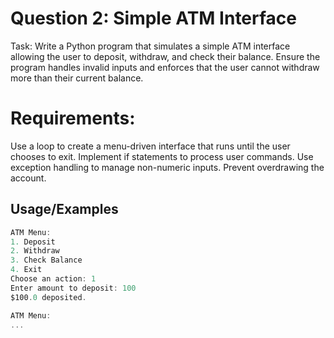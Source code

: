 # Question 2: Simple ATM Interface
Task: Write a Python program that simulates a simple ATM interface allowing the user to deposit, withdraw, and check their balance. Ensure the program handles invalid inputs and enforces that the user cannot withdraw more than their current balance.

# Requirements:
Use a loop to create a menu-driven interface that runs until the user chooses to exit.
Implement if statements to process user commands.
Use exception handling to manage non-numeric inputs.
Prevent overdrawing the account.


## Usage/Examples

```javascript
ATM Menu:
1. Deposit
2. Withdraw
3. Check Balance
4. Exit
Choose an action: 1
Enter amount to deposit: 100
$100.0 deposited.

ATM Menu:
...


```


